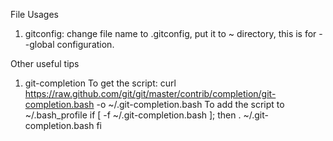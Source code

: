 File Usages
1. gitconfig: change file name to .gitconfig, put it to ~ directory, this is for --global configuration.


Other useful tips
1. git-completion
To get the script: curl https://raw.github.com/git/git/master/contrib/completion/git-completion.bash -o ~/.git-completion.bash
To add the script to ~/.bash_profile
if [ -f ~/.git-completion.bash ]; then
   . ~/.git-completion.bash
fi

